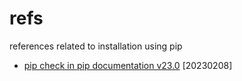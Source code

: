 # refs
references related to installation using pip

+ [pip check in pip documentation v23.0](https://pip.pypa.io/en/stable/cli/pip_check/) [20230208]
